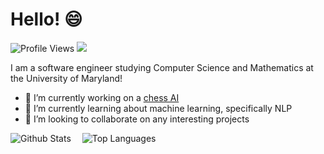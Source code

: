 # Hello! 😄

![Profile Views](https://komarev.com/ghpvc/?username=tonywu315&color=1F6FE9)
![](https://hit.yhype.me/github/profile?user_id=44908682)

I am a software engineer studying Computer Science and Mathematics at the University of Maryland!

- 🔭 I’m currently working on a [chess AI](https://github.com/tonywu315/chess)
- 🌱 I’m currently learning about machine learning, specifically NLP
- 👯 I’m looking to collaborate on any interesting projects

![Github Stats](https://github-readme-stats.vercel.app/api?username=tonywu315&hide=issues&hide_rank=true&show_icons=true&include_all_commits=true&count_private=true&line_height=29&card_width=320&custom_title=Github%20Stats&theme=github_dark) 
![Top Languages](https://github-readme-stats.vercel.app/api/top-langs/?username=tonywu315&size_weight=0.5&count_weight=0.5&layout=compact&hide=&langs_count=8&card_width=320&theme=github_dark)

<!--
**tonywu315/tonywu315** is a ✨ _special_ ✨ repository because its `README.md` (this file) appears on your GitHub profile.

Here are some ideas to get you started:

- 🔭 I’m currently working on ...
- 🌱 I’m currently learning ...
- 👯 I’m looking to collaborate on ...
- 🤔 I’m looking for help with ...
- 💬 Ask me about ...
- 📫 How to reach me: ...
- 😄 Pronouns: ...
- ⚡ Fun fact: ...
-->
